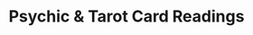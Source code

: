 ---
title: "Psychic & Tarot Card Readings"
url: /trenton/psychic-und-tarot-card-readings/
shop: Allgemein
---